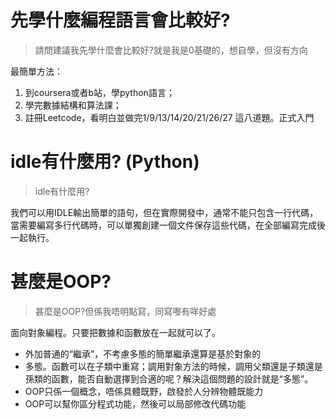 # 先學什麼編程語言會比較好?
> 請問建議我先學什麼會比較好?就是我是0基礎的，想自學，但沒有方向

最簡單方法：
1. 到coursera或者b站，學python語言；
2. 學完數據結構和算法課；
3. 註冊Leetcode，看明白並做完1/9/13/14/20/21/26/27 這八道題。正式入門

# idle有什麼用? (Python)
> idle有什麼用?

我們可以用IDLE輸出簡單的語句，但在實際開發中，通常不能只包含一行代碼，當需要編寫多行代碼時，可以單獨創建一個文件保存這些代碼，在全部編寫完成後一起執行。

# 甚麼是OOP?
> 甚麼是OOP?但係我唔明點寫，同寫嚟有咩好處

面向對象編程。只要把數據和函數放在一起就可以了。
- 外加普通的“繼承”，不考慮多態的簡單繼承還算是基於對象的
- 多態。函數可以在子類中重寫；調用對象方法的時候，調用父類還是子類還是孫類的函數，能否自動選擇到合適的呢？解決這個問題的設計就是“多態”。
- OOP只係一個概念，唔係具體既野，啟發於人分辨物體既能力
- OOP可以幫你區分程式功能，然後可以局部修改代碼功能